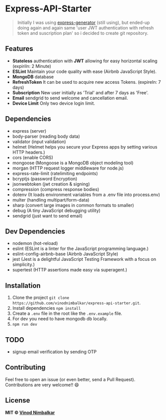 # Express-API-Starter

> Initially I was using [express-generator](https://expressjs.com/en/starter/generator.html) (still using), but ended-up doing again and again same 'user JWT authentication with refresh token and  suscription plan' so i decided to create git repository.

## Features

* **Stateless** authentication with **JWT** allowing for easy horizontal scaling (expiriIn: 2 Minute)
* **ESLint** Maintain your code quality with ease (Airbnb JavaScript Style).
* **MongoDB** database
* **RefreshToken** It can be used to acquire new access Tokens. (expireIn: 7 days)
* **Subscription** New user initially as 'Trial' and after 7 days as 'Free'.
* **Email** sendgrid to send welcome and cancellation email.
* **Device Limit** Only two device login limit.

## Dependencies

* express (server)
* body-parser (reading body data)
* validator (input validation)
* helmet (Helmet helps you secure your Express apps by setting various HTTP headers.)
* cors (enable CORS)
* mongoose (Mongoose is a MongoDB object modeling tool)
* morgan (HTTP request logger middleware for node.js)
* express-rate-limit (ratelimiting endpoints)
* bcryptjs (password Encryption)
* jsonwebtoken (jwt creation & signing)
* compression (compress response bodies)
* dotenv (It loads environment variables from a .env file into process.env)
* multer (handling multipart/form-data)
* sharp (convert large images in common formats to smaller)
* debug (A tiny JavaScript debugging utility)
* sendgrid (just want to send email)

## Dev Dependencies

* nodemon (hot-reload)
* eslint (ESLint is a linter for the JavaScript programming language.)
* eslint-config-airbnb-base (Airbnb JavaScript Style)
* jest (Jest is a delightful JavaScript Testing Framework with a focus on simplicity.)
* supertest (HTTP assertions made easy via superagent.)

## Installation

1. Clone the project `git clone https://github.com/vinodnimbalkar/express-api-starter.git`.
2. Install dependencies `npm install`
3. Create a `.env` file in the root like the `.env.example` file.
4. For dev you need to have mongodb db locally.
5. `npm run dev`

## TODO
* signup email verification by sending OTP

## Contributing

Feel free to open an issue (or even better, send a Pull Request). Contributions are very welcome!! 😄

## License

**MIT &copy; [Vinod Nimbalkar](https://github.com/vinodnimbalkar/express-api-starter/blob/master/LICENSE)**

